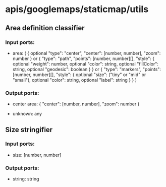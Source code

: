 # apis/googlemaps/staticmap/utils

## Area definition classifier

### Input ports: 
* area: (
{
  optional "type": "center",
  "center": [number, number],
  "zoom": number
}
or
{
  "type": "path",
  "points": [number, number][],
  "style": {
    optional "weight": number,
    optional "color": string,
    optional "fillColor": string,
    optional "geodesic": boolean
  }
}
or
{
  "type": "markers",
  "points": [number, number][],
  "style": {
    optional "size": ("tiny" or "mid" or "small"),
    optional "color": string,
    optional "label": string
  }
}
)

### Output ports: 
* center area: {
  "center": [number, number],
  "zoom": number
}

* unknown: any



## Size stringifier

### Input ports: 
* size: [number, number]

### Output ports: 
* string: string

